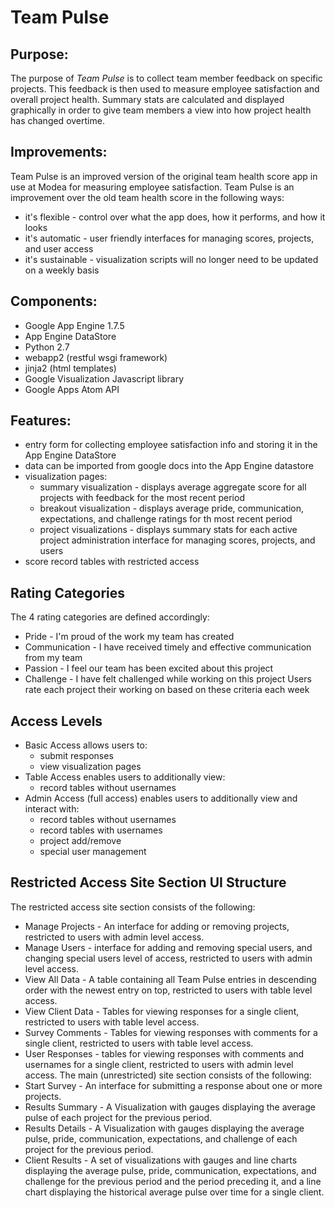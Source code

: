 Team Pulse
==============

Purpose:
--------------
The purpose of *Team Pulse* is to collect team member feedback on specific projects. This feedback is then used to measure employee satisfaction and overall project health. Summary stats are calculated and displayed graphically in order to give team members a view into how project health has changed overtime.   

Improvements:
--------------
Team Pulse is an improved version of the original team health score app in use at Modea for measuring employee satisfaction. Team Pulse is an improvement over the old team health score in the following ways:
 * it's flexible - control over what the app does, how it performs, and how it looks
 * it's automatic - user friendly interfaces for managing scores, projects, and user access
 * it's sustainable - visualization scripts will no longer need to be updated on a weekly basis

Components:
--------------
 * Google App Engine 1.7.5
 * App Engine DataStore
 * Python 2.7
 * webapp2 (restful wsgi framework)
 * jinja2 (html templates)
 * Google Visualization Javascript library 
 * Google Apps Atom API

Features:
--------------
 * entry form for collecting employee satisfaction info and storing it in the App Engine DataStore
 * data can be imported from google docs into the App Engine datastore
 * visualization pages:
    * summary visualization - displays average aggregate score for all projects with feedback for the most recent period
    * breakout visualization - displays average pride, communication, expectations, and challenge ratings for th most recent period
    * project visualizations - displays summary stats for each active project
administration interface for managing scores, projects, and users
 * score record tables with restricted access

Rating Categories
--------------
The 4 rating categories are defined accordingly:
 * Pride - I'm proud of the work my team has created 
 * Communication - I have received timely and effective communication from my team
 * Passion - I feel our team has been excited about this project
 * Challenge - I have felt challenged while working on this project
Users rate each project their working on based on these criteria each week

Access Levels
--------------
 * Basic Access allows users to:
    * submit responses
    * view visualization pages
 * Table Access enables users to additionally view:
    * record tables without usernames
 * Admin Access (full access)  enables users to additionally view and interact with:
    * record tables without usernames
    * record tables with usernames
    * project add/remove
    * special user management

Restricted Access Site Section UI Structure
--------------
The restricted access site section consists of the following:
 * Manage Projects - An interface for adding or removing projects, restricted to users with admin level access.
 * Manage Users - interface for adding and removing special users, and changing special users level of access, restricted to users with admin level access.
 * View All Data - A table containing all Team Pulse entries in descending order with the newest entry on top, restricted to users with table level access.
 * View Client Data - Tables for viewing responses for a single client, restricted to users with table level access.
 * Survey Comments - Tables for viewing responses with comments for a single client, restricted to users with table level access.
 * User Responses - tables for viewing responses with comments and usernames for a single client, restricted to users with admin level access.
The main (unrestricted) site section consists of the following:
 * Start Survey - An interface for submitting a response about one or more projects.
 * Results Summary - A Visualization with gauges displaying the average pulse of each project for the previous period.
 * Results Details - A Visualization with gauges displaying the average pulse, pride, communication, expectations, and challenge of each project for the previous period.
 * Client Results - A set of visualizations with gauges and line charts displaying the average pulse, pride, communication, expectations, and challenge for the previous period and the period preceding it, and a line chart displaying the historical average pulse over time for a single client.
